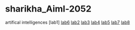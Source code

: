 # sharikha_Aiml-2052
artifical intelligences
[lab1]
[lab6](https://github.com/sharikha18/sharikha_Aiml-2052/blob/main/2203A52052_lab6.ipynb)
[lab2](https://github.com/sharikha18/sharikha_Aiml-2052/blob/main/52lab2.ipynb)
[lab3](https://github.com/sharikha18/sharikha_Aiml-2052/blob/main/2203a52052_lab3_aiml.ipynb)
[lab4](https://github.com/sharikha18/sharikha_Aiml-2052/blob/main/2203a52052AIML_LAB_4.ipynb)
[lab5](https://github.com/sharikha18/sharikha_Aiml-2052/blob/main/2203a52052AIML_LAB_05.ipynb)
[lab7](https://github.com/sharikha18/sharikha_Aiml-2052/blob/main/2203a52052AIML_LAB_07.ipynb)
[lab8](https://github.com/sharikha18/sharikha_Aiml-2052/blob/main/2203a52052AIML_LAB_8.ipynb)
